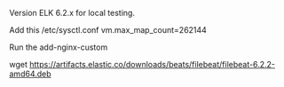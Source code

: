 Version ELK 6.2.x for local testing.

Add this
/etc/sysctl.conf vm.max_map_count=262144

Run the add-nginx-custom

wget https://artifacts.elastic.co/downloads/beats/filebeat/filebeat-6.2.2-amd64.deb
